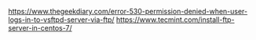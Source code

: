 https://www.thegeekdiary.com/error-530-permission-denied-when-user-logs-in-to-vsftpd-server-via-ftp/
https://www.tecmint.com/install-ftp-server-in-centos-7/
